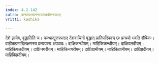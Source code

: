```yaml
---
index: 4.2.142
sutra: कन्थापलदनगरग्रामह्रदौत्तरपदात्
vritti: kashika

---
```

देशे इत्येव, वृद्धातिति च। कन्थाद्युत्तरपदाद् देशवाचिनो वृद्धात् प्रातिपदिकाच् छः प्रत्ययो भवति शैषिकः। वाहीकग्रमादिलक्षणस्य प्रत्ययस्य अपवादः। दाक्षिकन्थीयम्। माहिकिकन्थीयम्। दाक्षिपलदीयम्। माहिकिपलदीयम्। दाक्षिनगरीयम्। माहिकिनगरीयम्। दाक्षिग्रामीयम्। माहिकिग्रामीयम्। दाक्षिह्रदीयम्। माहिकिह्रदीयम्।